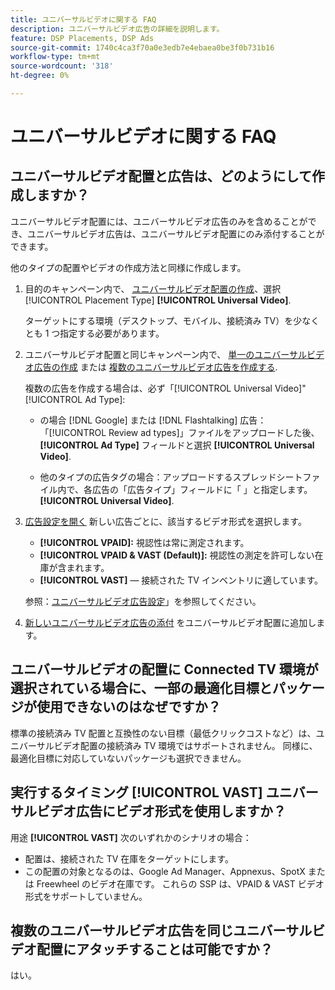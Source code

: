 ```yaml
---
title: ユニバーサルビデオに関する FAQ
description: ユニバーサルビデオ広告の詳細を説明します。
feature: DSP Placements, DSP Ads
source-git-commit: 1740c4ca3f70a0e3edb7e4ebaea0be3f0b731b16
workflow-type: tm+mt
source-wordcount: '318'
ht-degree: 0%

---
```


# ユニバーサルビデオに関する FAQ

## ユニバーサルビデオ配置と広告は、どのようにして作成しますか？

ユニバーサルビデオ配置には、ユニバーサルビデオ広告のみを含めることができ、ユニバーサルビデオ広告は、ユニバーサルビデオ配置にのみ添付することができます。

他のタイプの配置やビデオの作成方法と同様に作成します。

1. 目的のキャンペーン内で、 [ユニバーサルビデオ配置の作成](/help/dsp/campaign-management/placements/placement-create.md)、選択 [!UICONTROL Placement Type] **[!UICONTROL Universal Video]**.

   ターゲットにする環境（デスクトップ、モバイル、接続済み TV）を少なくとも 1 つ指定する必要があります。

1. ユニバーサルビデオ配置と同じキャンペーン内で、 [単一のユニバーサルビデオ広告の作成](/help/dsp/campaign-management/ads/ad-create.md) または [複数のユニバーサルビデオ広告を作成する](/help/dsp/campaign-management/ads/ad-create-multiple.md).

   複数の広告を作成する場合は、必ず「[!UICONTROL Universal Video]&quot; [!UICONTROL Ad Type]:

   * の場合 [!DNL Google] または [!DNL Flashtalking] 広告：「[!UICONTROL Review ad types]」ファイルをアップロードした後、 **[!UICONTROL Ad Type]** フィールドと選択 **[!UICONTROL Universal Video]**.

   * 他のタイプの広告タグの場合：アップロードするスプレッドシートファイル内で、各広告の「広告タイプ」フィールドに「 」と指定します。 **[!UICONTROL Universal Video]**.

1. [広告設定を開く](/help/dsp/campaign-management/ads/ad-edit.md) 新しい広告ごとに、該当するビデオ形式を選択します。

   * **[!UICONTROL VPAID]:** 視認性は常に測定されます。
   * **[!UICONTROL VPAID & VAST (Default)]:** 視認性の測定を許可しない在庫が含まれます。
   * **[!UICONTROL VAST]**  — 接続された TV インベントリに適しています。

   参照：[ユニバーサルビデオ広告設定](/help/dsp/campaign-management/ads/ad-settings-universal-video.md)」を参照してください。

1. [新しいユニバーサルビデオ広告の添付](/help/dsp/campaign-management/ads/ad-attach-to-placement.md) をユニバーサルビデオ配置に追加します。

## ユニバーサルビデオの配置に Connected TV 環境が選択されている場合に、一部の最適化目標とパッケージが使用できないのはなぜですか？

標準の接続済み TV 配置と互換性のない目標（最低クリックコストなど）は、ユニバーサルビデオ配置の接続済み TV 環境ではサポートされません。 同様に、最適化目標に対応していないパッケージも選択できません。

## 実行するタイミング **[!UICONTROL VAST]** ユニバーサルビデオ広告にビデオ形式を使用しますか？

用途 **[!UICONTROL VAST]** 次のいずれかのシナリオの場合：

* 配置は、接続された TV 在庫をターゲットにします。
* この配置の対象となるのは、Google Ad Manager、Appnexus、SpotX または Freewheel のビデオ在庫です。 これらの SSP は、VPAID &amp; VAST ビデオ形式をサポートしていません。

## 複数のユニバーサルビデオ広告を同じユニバーサルビデオ配置にアタッチすることは可能ですか？

はい。
